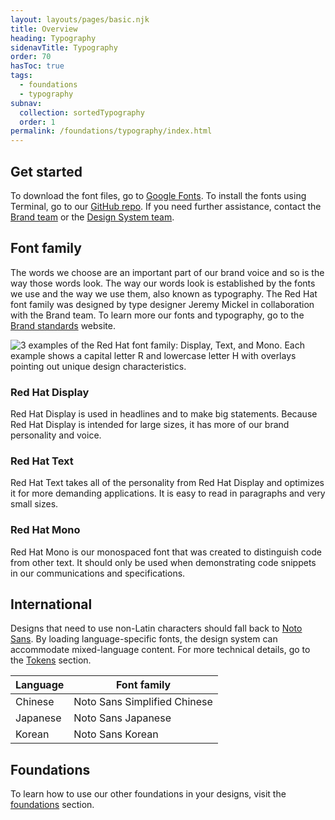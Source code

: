 ```yaml
---
layout: layouts/pages/basic.njk
title: Overview
heading: Typography
sidenavTitle: Typography
order: 70
hasToc: true
tags:
  - foundations
  - typography
subnav:
  collection: sortedTypography
  order: 1
permalink: /foundations/typography/index.html
---
```


<link rel="stylesheet" href="{{ '/assets/packages/@rhds/elements/elements/rh-table/rh-table-lightdom.css' | url }}">

## Get started

To download the font files, go to [Google Fonts](https://fonts.google.com/?query=MCKL). To install the fonts using Terminal, go to our [GitHub repo](https://github.com/RedHatOfficial/RedHatFont). If you need further assistance, contact the [Brand team](https://brand.redhat.com/) or the [Design System team](https://ux.redhat.com/support/).

## Font family

The words we choose are an important part of our brand voice and so is the way those words look. The way our words look is established by the fonts we use and the way we use them, also known as typography. The Red Hat font family was designed by type designer Jeremy Mickel in collaboration with the Brand team. To learn more our fonts and typography, go to the [Brand standards](https://www.redhat.com/en/about/brand/standards) website.

<uxdot-example width-adjustment="1140px" variant="full" alignment="left" no-border>
  <img src="{{ '/assets/typography/type-overview-font-family.png' | url }}" alt=" 3 examples of the Red Hat font family: Display, Text, and Mono. Each example shows a capital letter R and lowercase letter H with overlays pointing out unique design characteristics.">
</uxdot-example>

### Red Hat Display

Red Hat Display is used in headlines and to make big statements. Because Red Hat Display is intended for large sizes, it has more of our brand personality and voice.

### Red Hat Text

Red Hat Text takes all of the personality from Red Hat Display and optimizes it for more demanding applications. It is easy to read in paragraphs and very small sizes.

### Red Hat Mono

Red Hat Mono is our monospaced font that was created to distinguish code from other text. It should only be used when demonstrating code snippets in our communications and specifications.

## International

Designs that need to use non-Latin characters should fall back to [Noto Sans](https://fonts.google.com/noto/specimen/Noto+Sans). By loading language-specific fonts, the design system can accommodate mixed-language content. For more technical details, go to the [Tokens](https://ux.redhat.com/tokens/font/) section.

<rh-table>
  <table>
    <thead>
      <tr>
        <th scope="col" data-label="Language">Language</th>
        <th scope="col" data-label="Font family">Font family</th>
      </tr>
    </thead>
    <tbody>
      <tr>
        <td data-label="Language">Chinese</td>
        <td data-label="Font family">Noto Sans Simplified Chinese</td>
      </tr>
      <tr>
        <td data-label="Language">Japanese</td>
        <td data-label="Font family">Noto Sans Japanese</td>
      </tr>
      <tr>
        <td data-label="Language">Korean</td>
        <td data-label="Font family">Noto Sans Korean</td>
      </tr>
    </tbody>
  </table>
</rh-table>

<uxdot-feedback>
  <h2>Foundations</h2>
  <p>To learn how to use our other foundations in your designs, visit the <a href="/foundations">foundations</a> section.</p>
</uxdot-feedback>